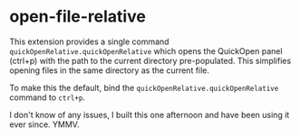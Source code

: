# open-file-relative

This extension provides a single command `quickOpenRelative.quickOpenRelative`
which opens the QuickOpen panel (ctrl+p) with the path to the current directory
pre-populated. This simplifies opening files in the same directory as the
current file.

To make this the default, bind the `quickOpenRelative.quickOpenRelative` command
to `ctrl+p`.

I don't know of any issues, I built this one afternoon and have been using it
ever since. YMMV.
